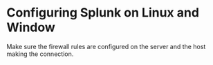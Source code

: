 # Configuring Splunk on Linux and Window

Make sure the firewall rules are configured on the server and the
host making the connection.

 
